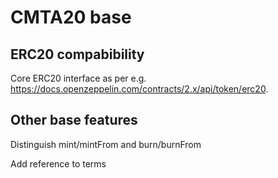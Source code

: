 # CMTA20 base

## ERC20 compabibility

Core ERC20 interface as per e.g.
<https://docs.openzeppelin.com/contracts/2.x/api/token/erc20>.

## Other base features

Distinguish mint/mintFrom and burn/burnFrom

Add reference to terms

